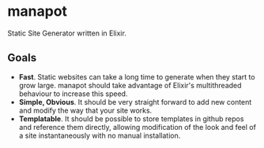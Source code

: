 manapot
=======

Static Site Generator written in Elixir.

## Goals

* **Fast**. Static websites can take a long time to generate when they start to grow large.
manapot should take advantage of Elixir's multithreaded behaviour to increase this speed.
* **Simple, Obvious**. It should be very straight forward to add new content and modify the 
way that your site works.
* **Templatable**. It should be possible to store templates in github repos and reference them
directly, allowing modification of the look and feel of a site instantaneously with no manual
installation.
